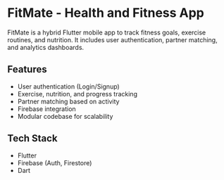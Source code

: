 
# FitMate - Health and Fitness App

FitMate is a hybrid Flutter mobile app to track fitness goals, exercise routines, and nutrition. It includes user authentication, partner matching, and analytics dashboards.

## Features
- User authentication (Login/Signup)
- Exercise, nutrition, and progress tracking
- Partner matching based on activity
- Firebase integration
- Modular codebase for scalability

## Tech Stack
- Flutter
- Firebase (Auth, Firestore)
- Dart
